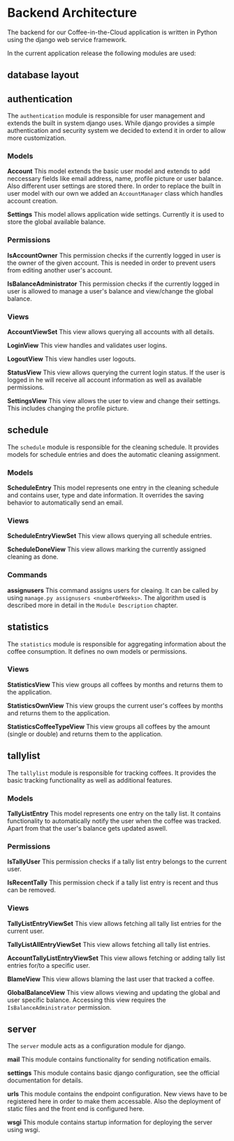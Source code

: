 # Backend Architecture

The backend for our Coffee-in-the-Cloud application is written in Python using the django web service framework.

In the current application release the following modules are used:

## database layout

## authentication

The ```authentication``` module is responsible for user management and extends the built in system django uses. While
django provides a simple authentication and security system we decided to extend it in order to allow more
customization.

### Models

**Account** This model extends the basic user model and extends to add neccessary fields like email address, name,
profile picture or user balance. Also different user settings are stored there. In order to replace the built in user
model with our own we added an ```AccountManager``` class which handles account
creation.

**Settings** This model allows application wide settings. Currently it is used to store the global available balance.

### Permissions

**IsAccountOwner** This permission checks if the currently logged in user is the owner of the given account. This is
needed in order to prevent users from editing another user's account.

**IsBalanceAdministrator** This permission checks if the currently logged in user is allowed to manage a user's
balance and view/change the global balance.

### Views

**AccountViewSet** This view allows querying all accounts with all details.

**LoginView** This view handles and validates user logins.

**LogoutView** This view handles user logouts.

**StatusView** This view allows querying the current login status. If the user is logged in he will receive all
account information as well as available permissions.

**SettingsView** This view allows the user to view and change their settings. This includes changing the profile
picture.

## schedule

The ```schedule``` module is responsible for the cleaning schedule. It provides models for schedule entries and does
the automatic cleaning assignment.

### Models

**ScheduleEntry** This model represents one entry in the cleaning schedule and contains user, type and date
information. It overrides the saving behavior to automatically send an email.

### Views

**ScheduleEntryViewSet** This view allows querying all schedule entries.

**ScheduleDoneView** This view allows marking the currently assigned cleaning as done.

### Commands

**assignusers** This command assigns users for cleaing. It can be called by using ```manage.py assignusers
<numberOfWeeks>```. The algorithm used is described more in detail in the ```Module Description``` chapter.

## statistics

The ```statistics``` module is responsible for aggregating information about the coffee consumption. It defines no own
models or permissions.

### Views

**StatisticsView** This view groups all coffees by months and returns them to the application.

**StatisticsOwnView** This view groups the current user's coffees by months and returns them to the application.

**StatisticsCoffeeTypeView** This view groups all coffees by the amount (single or double) and returns them to the
application.

## tallylist

The ```tallylist``` module is responsible for tracking coffees. It provides the basic tracking functionality as well
as additional features.

### Models

**TallyListEntry** This model represents one entry on the tally list. It contains functionality to automatically
notify the user when the coffee was tracked. Apart from that the user's balance gets updated aswell.

### Permissions

**IsTallyUser** This permission checks if a tally list entry belongs to the current user.

**IsRecentTally** This permission check if a tally list entry is recent and thus can be removed.

### Views

**TallyListEntryViewSet** This view allows fetching all tally list entries for the current user.

**TallyListAllEntryViewSet** This view allows fetching all tally list entries.

**AccountTallyListEntryViewSet** This view allows fetching or adding tally list entries for/to a specific user.

**BlameView** This view allows blaming the last user that tracked a coffee.

**GlobalBalanceView** This view allows viewing and updating the global and user specific balance. Accessing this view
 requires the ```IsBalanceAdministrator``` permission.

 ## server

 The ```server``` module acts as a configuration module for django.

 **mail** This module contains functionality for sending notification emails.

 **settings** This module contains basic django configuration, see the official documentation for details.

 **urls** This module contains the endpoint configuration. New views have to be registered here in order to make them
 accessable. Also the deployment of static files and the front end is configured here.

 **wsgi** This module contains startup information for deploying the server using wsgi.